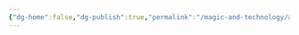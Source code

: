 ```yaml
---
{"dg-home":false,"dg-publish":true,"permalink":"/magic-and-technology/ancient-knowledge/the-libraries-of-tyria/","dgPassFrontmatter":true,"noteIcon":""}
---
```


